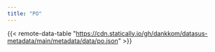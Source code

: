 ```yaml
---
title: "PO"
---
```


{{< remote-data-table "https://cdn.statically.io/gh/dankkom/datasus-metadata/main/metadata/data/po.json" >}}
